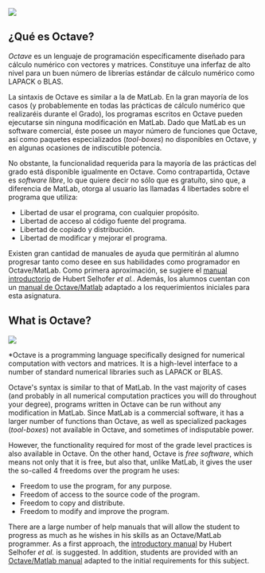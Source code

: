 ![](https://upload.wikimedia.org/wikipedia/commons/thumb/6/6a/Gnu-octave-logo.svg/240px-Gnu-octave-logo.svg.png)

## ¿Qué es Octave?

*Octave* es un lenguaje de programación específicamente diseñado para cálculo numérico con vectores y matrices. Constituye una inferfaz de alto nivel para un buen número de librerías estándar de cálculo numérico como LAPACK o BLAS.

La sintaxis de Octave es similar a la de MatLab. En la gran mayoría de los casos (y probablemente en todas las prácticas de cálculo numérico que realizaréis durante el Grado), los programas escritos en Octave pueden ejecutarse sin ninguna modificación en MatLab. Dado que MatLab es un software comercial, éste posee un mayor número de funciones que Octave, así como paquetes especializados (*tool-boxes*) no disponibles en Octave, y en algunas ocasiones de indiscutible potencia.

No obstante, la funcionalidad requerida para la mayoría de las prácticas del grado está disponible igualmente en Octave. Como contrapartida, Octave es *software libre*, lo que quiere decir no sólo que es gratuíto, sino que, a diferencia de MatLab, otorga al usuario las llamadas 4 libertades sobre el programa que utiliza:

 * Libertad de usar el programa, con cualquier propósito.
 * Libertad de acceso al código fuente del programa.
 * Libertad de copiado y distribución.
 * Libertad de modificar y mejorar el programa.

Existen gran cantidad de manuales de ayuda que permitirán al alumno progresar tanto como desee en sus habilidades como programador en Octave/MatLab. Como primera aproximación, se sugiere el [manual introductorio](http://math.jacobs-university.de/oliver/teaching/iub/resources/octave/octave-intro/octave-intro.html) de Hubert Selhofer *et al.*. Además, los alumnos cuentan con un [manual de Octave/Matlab](http://meteo.unican.es/work/juaco/G328_intro_Octave.pdf) adaptado a los requerimientos iniciales para esta asignatura.

## What is Octave?

![](https://upload.wikimedia.org/wikipedia/commons/thumb/6/6a/Gnu-octave-logo.svg/240px-Gnu-octave-logo.svg.png)

*Octave is a programming language specifically designed for numerical computation with vectors and matrices. It is a high-level interface to a number of standard numerical libraries such as LAPACK or BLAS.

Octave's syntax is similar to that of MatLab. In the vast majority of cases (and probably in all numerical computation practices you will do throughout your degree), programs written in Octave can be run without any modification in MatLab. Since MatLab is a commercial software, it has a larger number of functions than Octave, as well as specialized packages (*tool-boxes*) not available in Octave, and sometimes of indisputable power.

However, the functionality required for most of the grade level practices is also available in Octave. On the other hand, Octave is *free software*, which means not only that it is free, but also that, unlike MatLab, it gives the user the so-called 4 freedoms over the program he uses:

 * Freedom to use the program, for any purpose.
 * Freedom of access to the source code of the program.
 * Freedom to copy and distribute.
 * Freedom to modify and improve the program.

There are a large number of help manuals that will allow the student to progress as much as he wishes in his skills as an Octave/MatLab programmer. As a first approach, the [introductory manual](http://math.jacobs-university.de/oliver/teaching/iub/resources/octave/octave-intro/octave-intro.html) by Hubert Selhofer *et al.* is suggested. In addition, students are provided with an [Octave/Matlab manual](http://meteo.unican.es/work/juaco/G328_intro_Octave.pdf) adapted to the initial requirements for this subject.
